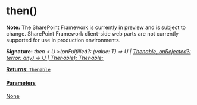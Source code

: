 # then()
**Note:** The SharePoint Framework is currently in preview and is subject to change. SharePoint Framework client-side web parts are not currently supported for use in production environments.





**Signature:** _then < U >(onFulfilled?: (value: T) => U | [Thenable](../../web-apis/interface/thenable.md)<U>, onRejected?: (error: any) => U | Thenable<U>): Thenable<U>;_

**Returns**: [`Thenable`](../../web-apis/interface/thenable.md)<U>





#### Parameters
None


